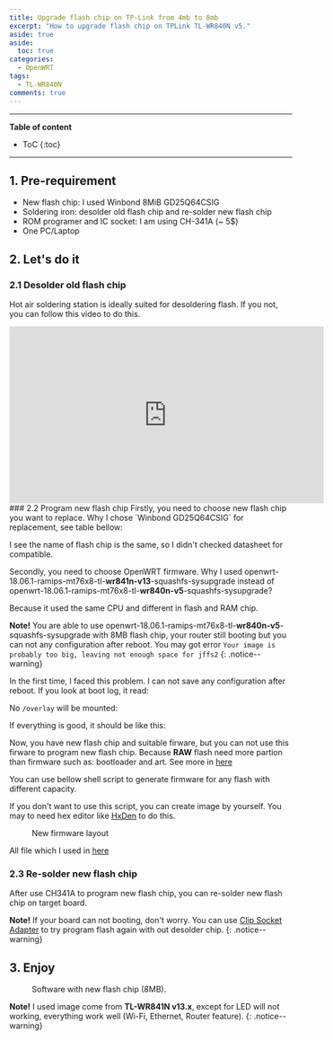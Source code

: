 ```yaml
---
title: Upgrade flash chip on TP-Link from 4mb to 8mb
excerpt: "How to upgrade flash chip on TPLink TL-WR840N v5."
aside: true
aside:
  toc: true
categories:
  - OpenWRT
tags: 
  - TL-WR840N
comments: true
---
```


----
**Table of content**
* ToC
{:toc}
----

## 1. Pre-requirement
* New flash chip: I used Winbond 8MiB GD25Q64CSIG
* Soldering iron: desolder old flash chip and re-solder new flash chip
* ROM programer and IC socket: I am using CH-341A (~ 5$)
* One PC/Laptop

## 2. Let's do it
### 2.1 Desolder old flash chip
Hot air soldering station is ideally suited for desoldering flash. If you not, you can follow this video to do this.
<iframe width="560" height="315" src="https://www.youtube.com/embed/nZGEtpECPQY" frameborder="0" allow="accelerometer; autoplay; encrypted-media; gyroscope; picture-in-picture" allowfullscreen></iframe>
### 2.2 Program new flash chip
Firstly, you need to choose new flash chip you want to replace. Why I chose `Winbond GD25Q64CSIG` for replacement, see table bellow:

<script src="https://gist.github.com/tuyenld/acb0f0e62cadca73b7dffc44d7cc1b4b.js?file=Original_vs_Mod_Chip.md"></script>

I see the name of flash chip is the same, so I didn't checked datasheet for compatible.


Secondly, you need to choose OpenWRT firmware.
Why I used openwrt-18.06.1-ramips-mt76x8-tl-**wr841n-v13**-squashfs-sysupgrade instead of openwrt-18.06.1-ramips-mt76x8-tl-**wr840n-v5**-squashfs-sysupgrade?


Because it used the same CPU and different in flash and RAM chip.
<script src="https://gist.github.com/tuyenld/acb0f0e62cadca73b7dffc44d7cc1b4b.js?file=WR841Nv13_vs_WR840Nv5.md"></script>


**Note!** You are able to use openwrt-18.06.1-ramips-mt76x8-tl-**wr840n-v5**-squashfs-sysupgrade with 8MB flash chip, your router still booting but you can not any configuration after reboot. You may got error `Your image is probably too big, leaving not enough space for jffs2`
{: .notice--warning}

In the first time, I faced this problem. I can not save any configuration after reboot. If you look at boot log, it read:
<script src="https://gist.github.com/tuyenld/acb0f0e62cadca73b7dffc44d7cc1b4b.js?file=firmware_bad.log"></script>

No `/overlay` will be mounted:
<script src="https://gist.github.com/tuyenld/acb0f0e62cadca73b7dffc44d7cc1b4b.js?file=firmware_bad_no_overlay.log"></script>

If everything is good, it should be like this:
<script src="https://gist.github.com/tuyenld/acb0f0e62cadca73b7dffc44d7cc1b4b.js?file=firmware_good.log"></script>

Now, you have new flash chip and suitable firware, but you can not use this firware to program new flash chip. Because **RAW** flash need more partion than firmware such as: bootloader and art. See more in [here](https://openwrt.org/docs/techref/flash.layout)

You can use bellow shell script to generate firmware for any flash with different capacity.
<script src="https://gist.github.com/tuyenld/acb0f0e62cadca73b7dffc44d7cc1b4b.js?file=create_new_firmware.sh"></script>

<script src="https://gist.github.com/tuyenld/acb0f0e62cadca73b7dffc44d7cc1b4b.js?file=flash_partition.md"></script>


If you don't want to use this script, you can create image by yourself. You may to need hex editor like [HxDen](https://mh-nexus.de/en/hxd/) to do this.
<figure class="align-center">
  <img src="{{ site.cloudinaryurl }}2019-02-11-upgrade-flash-chip-tplink-tl-wr840n-4mb-to-8mb/create_image_manual.jpg" alt="">
  <figcaption>New firmware layout</figcaption>
</figure>

All file which I used in [here](https://drive.google.com/file/d/1kqXvFQYrolipvrrD3Rkv7J7JTZwgVHDn/view?usp=sharing)
### 2.3 Re-solder new flash chip
After use CH341A to program new flash chip, you can re-solder new flash chip on target board.

**Note!** If your board can not booting, don't worry. You can use [Clip Socket Adapter](https://www.ebay.com/itm/SOIC8-SOP8-Flash-Chip-IC-Test-Clip-Socket-Adapter-BIOS-CH341A-USB-Programmer-/372555847443) to try program flash again with out desolder chip.
{: .notice--warning}
## 3. Enjoy
<figure class="align-center">
  <img src="{{ site.cloudinaryurl }}2019-02-11-upgrade-flash-chip-tplink-tl-wr840n-4mb-to-8mb/software_status.jpg" alt="">
  <figcaption>Software with new flash chip (8MB).</figcaption>
</figure>

**Note!** I used image come from **TL-WR841N v13.x**, except for LED will not working, everything work well (Wi-Fi, Ethernet, Router feature).
{: .notice--warning}
